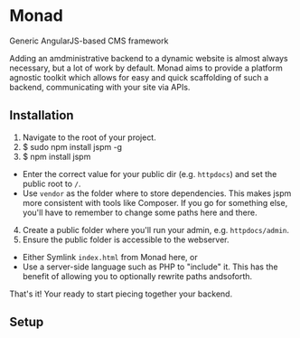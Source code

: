 # Monad
Generic AngularJS-based CMS framework

Adding an amdministrative backend to a dynamic website is almost always
necessary, but a lot of work by default. Monad aims to provide a platform
agnostic toolkit which allows for easy and quick scaffolding of such a
backend, communicating with your site via APIs.

## Installation
1. Navigate to the root of your project.
2. $ sudo npm install jspm -g
3. $ npm install jspm
  * Enter the correct value for your public dir (e.g. `httpdocs`) and set the
    public root to `/`.
  * Use `vendor` as the folder where to store dependencies. This makes jspm more
    consistent with tools like Composer. If you go for something else, you'll
    have to remember to change some paths here and there.
4. Create a public folder where you'll run your admin, e.g. `httpdocs/admin`.
5. Ensure the public folder is accessible to the webserver.
  * Either Symlink `index.html` from Monad here, or
  * Use a server-side language such as PHP to "include" it. This has the benefit
    of allowing you to optionally rewrite paths andsoforth.

That's it! Your ready to start piecing together your backend.

## Setup
